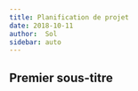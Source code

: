 ```yaml
---
title: Planification de projet
date: 2018-10-11
author:  Sol
sidebar: auto
---
```


<Col>
<template slot="left">

1. Identification des tâches
2. Estimation des coûts
    * Estimation de la taille di produit
    * Estimation des efforts
3. Echéancier
    * Interdépendance
    * Sequencement
4. Allocation des ressources
    * Les roles
    * La motivation
    * Gestion des conflits
5. Analyse des risques
    * Identification & évaluation
    * Mesures d'atténuation
6. Livrables
    * Plan de projet
    
</template>

<template slot="right">
    
![Image](https://i.imgur.com/b0hQseh.png)
    
</template>
</Col>

##  Premier sous-titre




